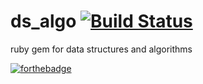 # ds_algo [![Build Status](https://travis-ci.com/imhtapm/ds_algo.svg?branch=master)](https://travis-ci.com/imhtapm/ds_algo)
 ruby gem for data structures and algorithms

[![forthebadge](https://forthebadge.com/images/badges/built-with-love.svg)](https://forthebadge.com)

